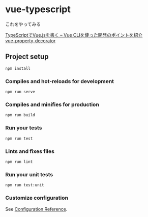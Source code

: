 # vue-typescript

これをやってみる

[TypeScriptでVue.jsを書く – Vue CLIを使った開発のポイントを紹介](https://mae.chab.in/archives/60167)  
[vue-property-decorator](https://github.com/kaorun343/vue-property-decorator)

## Project setup
```
npm install
```

### Compiles and hot-reloads for development
```
npm run serve
```

### Compiles and minifies for production
```
npm run build
```

### Run your tests
```
npm run test
```

### Lints and fixes files
```
npm run lint
```

### Run your unit tests
```
npm run test:unit
```

### Customize configuration
See [Configuration Reference](https://cli.vuejs.org/config/).
